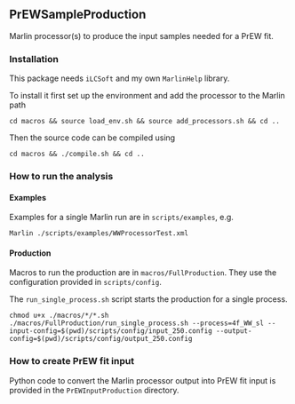 ## PrEWSampleProduction

Marlin processor(s) to produce the input samples needed for a PrEW fit.

### Installation

This package needs `iLCSoft` and my own `MarlinHelp` library.

To install it first set up the environment and add the processor to the Marlin path
```shell
cd macros && source load_env.sh && source add_processors.sh && cd ..
```

Then the source code can be compiled using
```shell
cd macros && ./compile.sh && cd ..
```

### How to run the analysis

#### Examples

Examples for a single Marlin run are in `scripts/examples`, e.g.

```shell
Marlin ./scripts/examples/WWProcessorTest.xml
```

#### Production

Macros to run the production are in `macros/FullProduction`. 
They use the configuration provided in `scripts/config`.

The `run_single_process.sh` script starts the production for a single process.
```shell
chmod u+x ./macros/*/*.sh 
./macros/FullProduction/run_single_process.sh --process=4f_WW_sl --input-config=$(pwd)/scripts/config/input_250.config --output-config=$(pwd)/scripts/config/output_250.config
```

### How to create PrEW fit input

Python code to convert the Marlin processor output into PrEW fit input is provided in the `PrEWInputProduction` directory.
